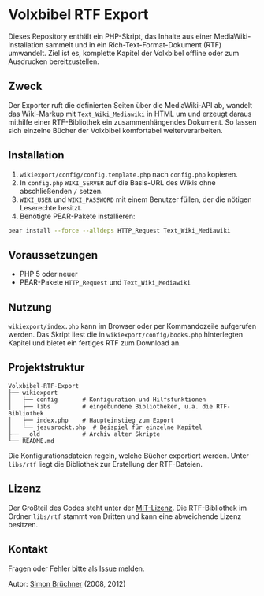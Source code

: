 # Volxbibel RTF Export

Dieses Repository enthält ein PHP-Skript, das Inhalte aus einer MediaWiki-Installation sammelt und in ein Rich-Text-Format-Dokument (RTF) umwandelt. Ziel ist es, komplette Kapitel der Volxbibel offline oder zum Ausdrucken bereitzustellen.

## Zweck
Der Exporter ruft die definierten Seiten über die MediaWiki-API ab, wandelt das Wiki-Markup mit `Text_Wiki_Mediawiki` in HTML um und erzeugt daraus mithilfe einer RTF-Bibliothek ein zusammenhängendes Dokument. So lassen sich einzelne Bücher der Volxbibel komfortabel weiterverarbeiten.

## Installation
1. `wikiexport/config/config.template.php` nach `config.php` kopieren.
2. In `config.php` `WIKI_SERVER` auf die Basis-URL des Wikis ohne abschließenden `/` setzen.
3. `WIKI_USER` und `WIKI_PASSWORD` mit einem Benutzer füllen, der die nötigen Leserechte besitzt.
4. Benötigte PEAR-Pakete installieren:

```bash
pear install --force --alldeps HTTP_Request Text_Wiki_Mediawiki
```

## Voraussetzungen
- PHP 5 oder neuer
- PEAR-Pakete `HTTP_Request` und `Text_Wiki_Mediawiki`

## Nutzung
`wikiexport/index.php` kann im Browser oder per Kommandozeile aufgerufen werden. Das Skript liest die in `wikiexport/config/books.php` hinterlegten Kapitel und bietet ein fertiges RTF zum Download an.

## Projektstruktur
```text
Volxbibel-RTF-Export
├── wikiexport
│   ├── config       # Konfiguration und Hilfsfunktionen
│   ├── libs         # eingebundene Bibliotheken, u.a. die RTF-Bibliothek
│   ├── index.php    # Haupteinstieg zum Export
│   └── jesusrockt.php  # Beispiel für einzelne Kapitel
├── __old            # Archiv alter Skripte
└── README.md
```
Die Konfigurationsdateien regeln, welche Bücher exportiert werden. Unter `libs/rtf` liegt die Bibliothek zur Erstellung der RTF-Dateien.

## Lizenz
Der Großteil des Codes steht unter der [MIT-Lizenz](http://de.wikipedia.org/wiki/MIT-Lizenz). Die RTF-Bibliothek im Ordner `libs/rtf` stammt von Dritten und kann eine abweichende Lizenz besitzen.

## Kontakt
Fragen oder Fehler bitte als [Issue](https://github.com/powtac/Volxbibel-RTF-Export/issues) melden.

Autor: [Simon Brüchner](http://www.bruechner.de) (2008, 2012)
